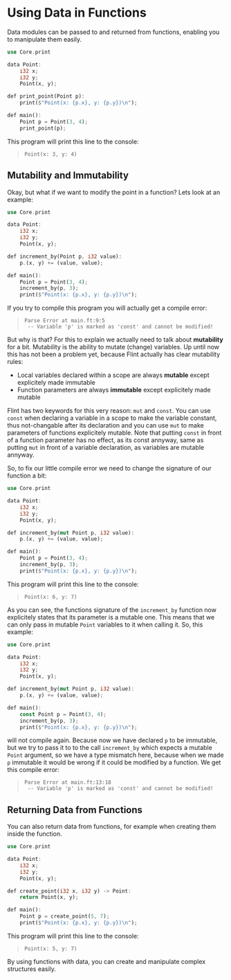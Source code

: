 # Using Data in Functions

Data modules can be passed to and returned from functions, enabling you to manipulate them easily.

```rs
use Core.print

data Point:
    i32 x;
    i32 y;
    Point(x, y);

def print_point(Point p):
    print($"Point(x: {p.x}, y: {p.y})\n");

def main():
    Point p = Point(3, 4);
    print_point(p);
```

This program will print this line to the console:

> ```
> Point(x: 3, y: 4)
> ```

## Mutability and Immutability

Okay, but what if we want to modify the point in a function? Lets look at an example:

```rs
use Core.print

data Point:
    i32 x;
    i32 y;
    Point(x, y);

def increment_by(Point p, i32 value):
    p.(x, y) += (value, value);

def main():
    Point p = Point(3, 4);
    increment_by(p, 3);
    print($"Point(x: {p.x}, y: {p.y})\n");
```

If you try to compile this program you will actually get a compile error:

> ```
> Parse Error at main.ft:9:5
>  -- Variable 'p' is marked as 'const' and cannot be modified!
> ```

But why is that? For this to explain we actually need to talk about **mutability** for a bit. Mutability is the ability to mutate (change) variables. Up until now this has not been a problem yet, because Flint actually has clear mutability rules:

- Local variables declared within a scope are always **mutable** except explicitely made immutable
- Function parameters are always **immutable** except explicitely made mutable

Flint has two keywords for this very reason: `mut` and `const`. You can use `const` when declaring a variable in a scope to make the variable constant, thus not-changable after its declaration and you can use `mut` to make parameters of functions explicitely mutable. Note that putting `const` in front of a function parameter has no effect, as its const annyway, same as putting `mut` in front of a variable declaration, as variables are mutable annyway.

So, to fix our little compile error we need to change the signature of our function a bit:

```rs
use Core.print

data Point:
    i32 x;
    i32 y;
    Point(x, y);

def increment_by(mut Point p, i32 value):
    p.(x, y) += (value, value);

def main():
    Point p = Point(3, 4);
    increment_by(p, 3);
    print($"Point(x: {p.x}, y: {p.y})\n");
```

This program will print this line to the console:

> ```
> Point(x: 6, y: 7)
> ```

As you can see, the functions signature of the `increment_by` function now explicitely states that its parameter is a mutable one. This means that we can only pass in mutable `Point` variables to it when calling it. So, this example:

```rs
use Core.print

data Point:
    i32 x;
    i32 y;
    Point(x, y);

def increment_by(mut Point p, i32 value):
    p.(x, y) += (value, value);

def main():
    const Point p = Point(3, 4);
    increment_by(p, 3);
    print($"Point(x: {p.x}, y: {p.y})\n");
```

will not compile again. Because now we have declared `p` to be immutable, but we try to pass it to to the call `increment_by` which expects a mutable `Point` argument, so we have a type mismatch here, because when we made `p` immutable it would be wrong if it could be modified by a function. We get this compile error:

> ```
> Parse Error at main.ft:13:18
>  -- Variable 'p' is marked as 'const' and cannot be modified!
> ```

## Returning Data from Functions

You can also return data from functions, for example when creating them inside the function.

```rs
use Core.print

data Point:
    i32 x;
    i32 y;
    Point(x, y);

def create_point(i32 x, i32 y) -> Point:
    return Point(x, y);

def main():
    Point p = create_point(5, 7);
    print($"Point(x: {p.x}, y: {p.y})\n");
```

This program will print this line to the console:

> ```
> Point(x: 5, y: 7)
> ```

By using functions with data, you can create and manipulate complex structures easily.

